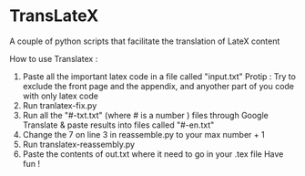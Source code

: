 # TransLateX
A couple of python scripts that facilitate the translation of LateX content

How to use Translatex : 
1) Paste all the important latex code in a file called "input.txt" 
    Protip : Try to exclude the front page and the appendix, and anyother part of you code with only latex code
2) Run tranlatex-fix.py
3) Run all the "#-txt.txt" (where # is a number ) files through Google Translate & paste results into files called "#-en.txt"
4) Change the 7 on line 3 in reassemble.py to your max number + 1
5) Run translatex-reassembly.py
6) Paste the contents of out.txt where it need to go in your .tex file
Have fun !
